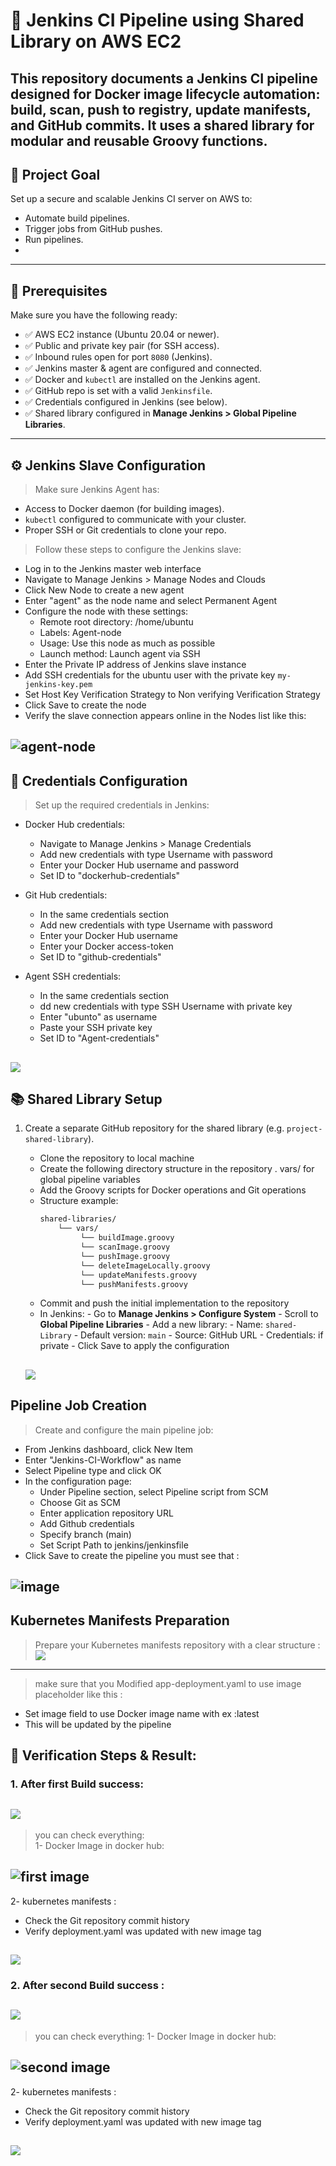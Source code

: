 # 🚀 Jenkins CI Pipeline using Shared Library on AWS EC2

This repository documents a Jenkins CI pipeline designed for Docker image lifecycle automation: build, scan, push to registry, update manifests, and GitHub commits. It uses a shared library for modular and reusable Groovy functions.
---



## 📌 Project Goal

Set up a secure and scalable Jenkins CI server on AWS to:

- Automate build pipelines.
- Trigger jobs from GitHub pushes.
- Run pipelines.
- 
---


## 🔧 Prerequisites

Make sure you have the following ready:

- ✅ AWS EC2 instance (Ubuntu 20.04 or newer).
- ✅ Public and private key pair (for SSH access).
- ✅ Inbound rules open for port `8080` (Jenkins).
- ✅ Jenkins master & agent are configured and connected.
- ✅ Docker and `kubectl` are installed on the Jenkins agent.
- ✅ GitHub repo is set with a valid `Jenkinsfile`.
- ✅ Credentials configured in Jenkins (see below).
- ✅ Shared library configured in **Manage Jenkins > Global Pipeline Libraries**.

---

## ⚙️ Jenkins Slave Configuration

> Make sure Jenkins Agent has:
- Access to Docker daemon (for building images).
- `kubectl` configured to communicate with your cluster.
- Proper SSH or Git credentials to clone your repo.

> Follow these steps to configure the Jenkins slave:
- Log in to the Jenkins master web interface
- Navigate to Manage Jenkins > Manage Nodes and Clouds
- Click New Node to create a new agent
- Enter "agent" as the node name and select Permanent Agent
- Configure the node with these settings:
    - Remote root directory: /home/ubuntu
    - Labels: Agent-node
    - Usage: Use this node as much as possible
    - Launch method: Launch agent via SSH
- Enter the Private IP address of Jenkins slave instance
- Add SSH credentials for the ubuntu user with the private key `my-jenkins-key.pem`
- Set Host Key Verification Strategy to Non verifying Verification Strategy
- Click Save to create the node
- Verify the slave connection appears online in the Nodes list like this:

![agent-node](https://github.com/Mohamedmagdy220/-CloudDevOpsProject/blob/main/Jenkins/images/agent-node.png)
---

## 🔐 Credentials Configuration

> Set up the required credentials in Jenkins:
- Docker Hub credentials:
     - Navigate to Manage Jenkins > Manage Credentials
     - Add new credentials with type Username with password
     - Enter your Docker Hub username and password
     - Set ID to "dockerhub-credentials"

- Git Hub credentials:
    - In the same credentials section
    - Add new credentials with type Username with password
    - Enter your Docker Hub username 
    - Enter your Docker access-token
    - Set ID to "github-credentials"
    
- Agent SSH credentials:
    - In the same credentials section
    - dd new credentials with type SSH Username with private key
    - Enter "ubunto" as username 
    - Paste your SSH private key
    - Set ID to "Agent-credentials"

![](https://github.com/Mohamedmagdy220/-CloudDevOpsProject/blob/main/Jenkins/images/credentials.png)
---

## 📚 Shared Library Setup

1. Create a separate GitHub repository for the shared library (e.g. `project-shared-library`).
   - Clone the repository to local machine
   - Create the following directory structure in the repository
         . vars/ for global pipeline variables
   - Add the Groovy scripts for Docker operations and Git operations
   - Structure example:
        ```bash
        shared-libraries/
            └── vars/
                 └── buildImage.groovy
                 └── scanImage.groovy
                 └── pushImage.groovy
                 └── deleteImageLocally.groovy
                 └── updateManifests.groovy
                 └── pushManifests.groovy
        ```
   - Commit and push the initial implementation to the repository
   - In Jenkins:
         - Go to **Manage Jenkins > Configure System**
         - Scroll to **Global Pipeline Libraries**
         - Add a new library:
            - Name: `shared-Library`
            - Default version: `main`
            - Source: GitHub URL
            - Credentials: if private
         - Click Save to apply the configuration

   ![](https://github.com/Mohamedmagdy220/-CloudDevOpsProject/blob/main/Jenkins/images/library.png)
   ---
   
## Pipeline Job Creation
> Create and configure the main pipeline job:
- From Jenkins dashboard, click New Item
-  Enter "Jenkins-CI-Workflow" as name
- Select Pipeline type and click OK
- In the configuration page:
    - Under Pipeline section, select Pipeline script from SCM
    - Choose Git as SCM
    - Enter application repository URL
    - Add Github credentials
    - Specify branch (main)
    - Set Script Path to jenkins/jenkinsfile
- Click Save to create the pipeline
you must see that :

![image](https://github.com/Mohamedmagdy220/-CloudDevOpsProject/blob/main/Jenkins/images/after%20create%20pipeline.png)
---


## Kubernetes Manifests Preparation
> Prepare your Kubernetes manifests repository with a clear structure :
![](https://github.com/Mohamedmagdy220/-CloudDevOpsProject/blob/main/Jenkins/images/kubernetes%20files.png)
---

> make sure that you Modified app-deployment.yaml to use image placeholder like this :
   - Set image field to use Docker image name with ex :latest <tag>
   - This will be updated by the pipeline

## 📌 Verification Steps &  Result:
### 1. After first Build success:
![](https://github.com/Mohamedmagdy220/-CloudDevOpsProject/blob/main/Jenkins/images/first%20build.png)
---
> you can check everything:       
1- Docker Image in docker hub:

![first image](https://github.com/Mohamedmagdy220/-CloudDevOpsProject/blob/main/Jenkins/images/first%20pipeline.png)
---

2- kubernetes manifests :
   - Check the Git repository commit history
   - Verify deployment.yaml was updated with new image tag

![](https://github.com/Mohamedmagdy220/-CloudDevOpsProject/blob/main/Jenkins/images/image%20with%20tag%201.png)
---
   

### 2. After second Build success :
![](https://github.com/Mohamedmagdy220/-CloudDevOpsProject/blob/main/Jenkins/images/second%20build.png)
---
> you can check everything:
1- Docker Image in docker hub:

![second image](https://github.com/Mohamedmagdy220/-CloudDevOpsProject/blob/main/Jenkins/images/second%20pipeline.png)
---

2- kubernetes manifests :
   - Check the Git repository commit history
   - Verify deployment.yaml was updated with new image tag

![](https://github.com/Mohamedmagdy220/-CloudDevOpsProject/blob/main/Jenkins/images/image%20with%20tag%202.png)
---


